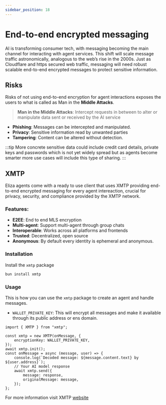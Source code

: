 ```yaml
---
sidebar_position: 18
---
```


# End-to-end encrypted messaging

AI is transforming consumer tech, with messaging becoming the main channel for interacting with agent services. This shift will scale message traffic astronomically, analogous to the web’s rise in the 2000s. Just as Cloudflare and https secured web traffic, messaging will need robust scalable end-to-end encrypted messages to protect sensitive information.

## Risks

Risks of not using end-to-end encryption for agent interactions exposes the users to what is called as Man in the **Middle Attacks**.

> **Man in the Middle Attacks**: Intercept requests in between to alter or manipulate data sent or received by the AI service

- **Phishing**: Messages can be intercepted and manipulated.
- **Privacy**: Sensitive information read by unwanted parties
- **Tampering**: Content can be altered without detection.

:::tip
More concrete sensitive data could include credit card details, private keys and passwords which is not yet widely spread but as agents become smarter more use cases will include this type of sharing.
:::

## XMTP

Eliza agents come with a ready to use client that uses XMTP providing end-to-end encrypted messaging for every agent intereaction, crucial for privacy, security, and compliance provided by the XMTP network.

### Features:

- **E2EE**: End to end MLS encryption
- **Multi-agent**: Support multi-agent through group chats
- **Interoperable**: Works across all platforms and frontends
- **Trusted**: Decentralized, open source
- **Anonymous**: By default every identity is ephemeral and anonymous.

### Installation

Install the `xmtp` package

```bash [cmd]
bun install xmtp
```

### Usage

This is how you can use the `xmtp` package to create an agent and handle messages.

- `WALLET_PRIVATE_KEY`: This will encrypt all messages and make it available through its public address or ens domain.

```tsx
import { XMTP } from "xmtp";

const xmtp = new XMTP(onMessage, {
    encryptionKey: WALLET_PRIVATE_KEY,
});
await xmtp.init();
const onMessage = async (message, user) => {
    console.log(`Decoded message: ${message.content.text} by ${user.address}`);
    // Your AI model response
    await xmtp.send({
        message: response,
        originalMessage: message,
    });
};
```

For more information visit XMTP [website](https://xmtp.org/)
